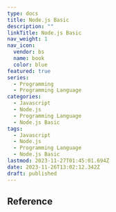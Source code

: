 ```yaml
---
type: docs
title: Node.js Basic
description: ""
linkTitle: Node.js Basic
nav_weight: 1
nav_icon:
  vendor: bs
  name: book
  color: blue
featured: true
series:
  - Programming
  - Programming Language
categories:
  - Javascript
  - Node.js
  - Programming Language
  - Node.js Basic
tags:
  - Javascript
  - Node.js
  - Programming Language
  - Node.js Basic
lastmod: 2023-11-27T01:45:01.694Z
date: 2023-11-26T13:02:12.342Z
draft: published
---
```


## Reference
